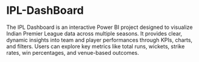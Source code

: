 # IPL-DashBoard
The IPL Dashboard is an interactive Power BI project designed to visualize Indian Premier League data across multiple seasons. It provides clear, dynamic insights into team and player performances through KPIs, charts, and filters. Users can explore key metrics like total runs, wickets, strike rates, win percentages, and venue-based outcomes.
